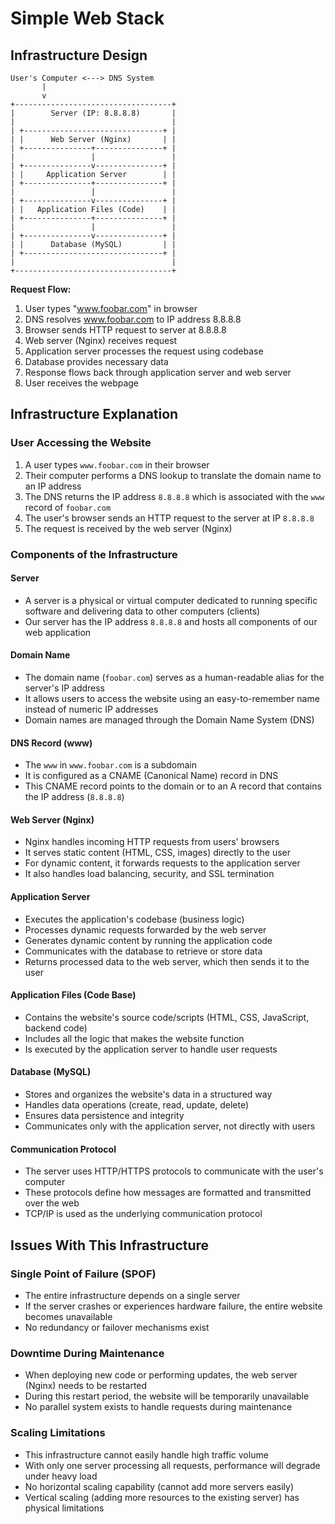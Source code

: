 # Simple Web Stack

## Infrastructure Design

```
User's Computer <---> DNS System
       |
       v
+-----------------------------------+
|        Server (IP: 8.8.8.8)       |
|                                   |
| +-------------------------------+ |
| |      Web Server (Nginx)       | |
| +---------------+---------------+ |
|                 |                 |
| +---------------v---------------+ |
| |     Application Server        | |
| +---------------+---------------+ |
|                 |                 |
| +---------------v---------------+ |
| |   Application Files (Code)    | |
| +---------------+---------------+ |
|                 |                 |
| +---------------v---------------+ |
| |      Database (MySQL)         | |
| +-------------------------------+ |
|                                   |
+-----------------------------------+
```

**Request Flow:**
1. User types "www.foobar.com" in browser
2. DNS resolves www.foobar.com to IP address 8.8.8.8
3. Browser sends HTTP request to server at 8.8.8.8
4. Web server (Nginx) receives request
5. Application server processes the request using codebase
6. Database provides necessary data
7. Response flows back through application server and web server
8. User receives the webpage

## Infrastructure Explanation

### User Accessing the Website
1. A user types `www.foobar.com` in their browser
2. Their computer performs a DNS lookup to translate the domain name to an IP address
3. The DNS returns the IP address `8.8.8.8` which is associated with the `www` record of `foobar.com`
4. The user's browser sends an HTTP request to the server at IP `8.8.8.8`
5. The request is received by the web server (Nginx)

### Components of the Infrastructure

#### Server
- A server is a physical or virtual computer dedicated to running specific software and delivering data to other computers (clients)
- Our server has the IP address `8.8.8.8` and hosts all components of our web application

#### Domain Name
- The domain name (`foobar.com`) serves as a human-readable alias for the server's IP address
- It allows users to access the website using an easy-to-remember name instead of numeric IP addresses
- Domain names are managed through the Domain Name System (DNS)

#### DNS Record (www)
- The `www` in `www.foobar.com` is a subdomain
- It is configured as a CNAME (Canonical Name) record in DNS
- This CNAME record points to the domain or to an A record that contains the IP address (`8.8.8.8`)

#### Web Server (Nginx)
- Nginx handles incoming HTTP requests from users' browsers
- It serves static content (HTML, CSS, images) directly to the user
- For dynamic content, it forwards requests to the application server
- It also handles load balancing, security, and SSL termination

#### Application Server
- Executes the application's codebase (business logic)
- Processes dynamic requests forwarded by the web server
- Generates dynamic content by running the application code
- Communicates with the database to retrieve or store data
- Returns processed data to the web server, which then sends it to the user

#### Application Files (Code Base)
- Contains the website's source code/scripts (HTML, CSS, JavaScript, backend code)
- Includes all the logic that makes the website function
- Is executed by the application server to handle user requests

#### Database (MySQL)
- Stores and organizes the website's data in a structured way
- Handles data operations (create, read, update, delete)
- Ensures data persistence and integrity
- Communicates only with the application server, not directly with users

#### Communication Protocol
- The server uses HTTP/HTTPS protocols to communicate with the user's computer
- These protocols define how messages are formatted and transmitted over the web
- TCP/IP is used as the underlying communication protocol

## Issues With This Infrastructure

### Single Point of Failure (SPOF)
- The entire infrastructure depends on a single server
- If the server crashes or experiences hardware failure, the entire website becomes unavailable
- No redundancy or failover mechanisms exist

### Downtime During Maintenance
- When deploying new code or performing updates, the web server (Nginx) needs to be restarted
- During this restart period, the website will be temporarily unavailable
- No parallel system exists to handle requests during maintenance

### Scaling Limitations
- This infrastructure cannot easily handle high traffic volume
- With only one server processing all requests, performance will degrade under heavy load
- No horizontal scaling capability (cannot add more servers easily)
- Vertical scaling (adding more resources to the existing server) has physical limitations

